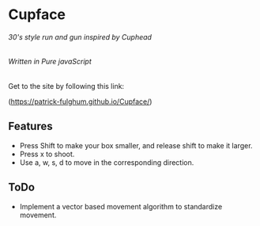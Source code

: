 # Cupface
###### 30's style run and gun inspired by Cuphead
###### Written in Pure javaScript

Get to the site by following this link:

(https://patrick-fulghum.github.io/Cupface/)

## Features

* Press Shift to make your box smaller, and release shift to make it larger.
* Press x to shoot.
* Use a, w, s, d to move in the corresponding direction.

## ToDo

* Implement a vector based movement algorithm to standardize movement.
